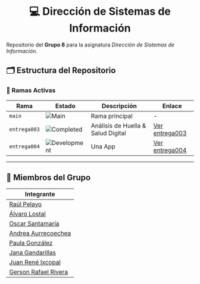 <div align="center">

# 💻 Dirección de Sistemas de Información

</div>

Repositorio del **Grupo 8** para la asignatura *Dirección de Sistemas de Información*.

## 🗂️ Estructura del Repositorio

### 🔀 Ramas Activas
| Rama | Estado | Descripción | Enlace |
|------|--------|-------------|--------|
| `main` | ![Main](https://img.shields.io/badge/🔒-Principal-blue) | Rama principal | - |
| `entrega003` | ![Completed](https://img.shields.io/badge/✅-Finalizado-brightgreen) | Análisis de Huella & Salud Digital | [Ver entrega003](https://github.com/lostal/Trabajos-DSI/tree/entrega003) |
| `entrega004` | ![Development](https://img.shields.io/badge/🚧-En%20desarrollo-orange) | Una App | [Ver entrega004](https://github.com/lostal/Trabajos-DSI/tree/entrega004)|

---
    

## 👥 Miembros del Grupo

| Integrante |
|------------|
| [Raúl Pelayo](https://github.com/RaulPlayo)              |
| [Álvaro Lostal](https://github.com/lostal)               |
| [Oscar Santamaría](https://github.com/oscarsantasanchez) |
| [Andrea Aurrecoechea](https://github.com/andreaaurreco)  |
| [Paula González](https://github.com/paulagonzalezfe)     |
| [Jana Gandarillas](https://github.com/janagandarillas)   |
| [Juan René Ixcopal](https://github.com/juanixcopal)      |
| [Gerson Rafael Rivera](https://github.com/gerson1520)    |
